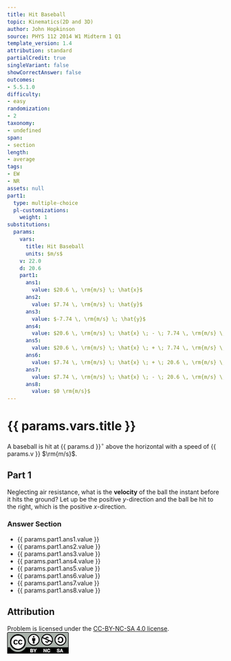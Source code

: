 ```yaml
---
title: Hit Baseball
topic: Kinematics(2D and 3D)
author: John Hopkinson
source: PHYS 112 2014 W1 Midterm 1 Q1
template_version: 1.4
attribution: standard
partialCredit: true
singleVariant: false
showCorrectAnswer: false
outcomes:
- 5.5.1.0
difficulty:
- easy
randomization:
- 2
taxonomy:
- undefined
span:
- section
length:
- average
tags:
- EW
- NR
assets: null
part1:
  type: multiple-choice
  pl-customizations:
    weight: 1
substitutions:
  params:
    vars:
      title: Hit Baseball
      units: $m/s$
    v: 22.0
    d: 20.6
    part1:
      ans1:
        value: $20.6 \, \rm{m/s} \; \hat{x}$
      ans2:
        value: $7.74 \, \rm{m/s} \; \hat{y}$
      ans3:
        value: $-7.74 \, \rm{m/s} \; \hat{y}$
      ans4:
        value: $20.6 \, \rm{m/s} \; \hat{x} \; - \; 7.74 \, \rm{m/s} \; \hat{y}$
      ans5:
        value: $20.6 \, \rm{m/s} \; \hat{x} \; + \; 7.74 \, \rm{m/s} \; \hat{y}$
      ans6:
        value: $7.74 \, \rm{m/s} \; \hat{x} \; + \; 20.6 \, \rm{m/s} \; \hat{y}$
      ans7:
        value: $7.74 \, \rm{m/s} \; \hat{x} \; - \; 20.6 \, \rm{m/s} \; \hat{y}$
      ans8:
        value: $0 \rm{m/s}$
---
```

# {{ params.vars.title }}
A baseball is hit at {{ params.d }}$^\circ$ above the horizontal with a speed of {{ params.v }} $\rm{m/s}$.

## Part 1

Neglecting air resistance, what is the **velocity** of the ball the instant before it hits the ground? Let up be the positive $y$-direction and the ball be hit to the right, which is the positive $x$-direction.

### Answer Section

- {{ params.part1.ans1.value }}
- {{ params.part1.ans2.value }}
- {{ params.part1.ans3.value }}
- {{ params.part1.ans4.value }}
- {{ params.part1.ans5.value }}
- {{ params.part1.ans6.value }}
- {{ params.part1.ans7.value }}
- {{ params.part1.ans8.value }}

## Attribution

Problem is licensed under the [CC-BY-NC-SA 4.0 license](https://creativecommons.org/licenses/by-nc-sa/4.0/).<br> ![The Creative Commons 4.0 license requiring attribution-BY, non-commercial-NC, and share-alike-SA license.](https://raw.githubusercontent.com/firasm/bits/master/by-nc-sa.png)